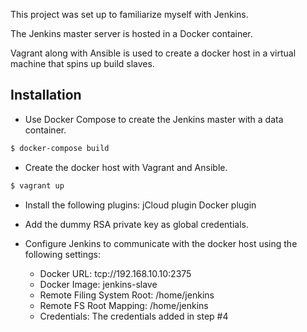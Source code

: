 This project was set up to familiarize myself with Jenkins. 

The Jenkins master server is hosted in a Docker container.

Vagrant along with Ansible is used to create a docker host in a virtual machine that spins up build slaves.

## Installation

* Use Docker Compose to create the Jenkins master with a data container.

```bash
$ docker-compose build
```

* Create the docker host with Vagrant and Ansible.

```bash
$ vagrant up
```

* Install the following plugins:
jCloud plugin
Docker plugin

* Add the dummy RSA private key as global credentials.

* Configure Jenkins to communicate with the docker host using the following settings:
  * Docker URL: tcp://192.168.10.10:2375
  * Docker Image: jenkins-slave
  * Remote Filing System Root: /home/jenkins
  * Remote FS Root Mapping: /home/jenkins
  * Credentials: The credentials added in step #4